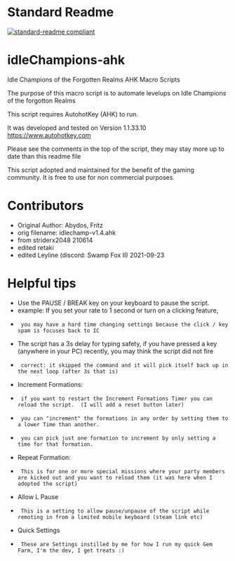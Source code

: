 # Standard Readme
[![standard-readme compliant](https://img.shields.io/badge/readme%20style-standard-brightgreen.svg?style=flat-square)](https://github.com/RichardLitt/standard-readme)

# idleChampions-ahk
Idle Champions of the Forgotten Realms AHK Macro Scripts

 The purpose of this macro script is to automate levelups on Idle Champions of the forgotton Realms

 This script requires AutohotKey (AHK) to run.

 It was developed and tested on Version 1.1.33.10 https://www.autohotkey.com

 Please see the comments in the top of the script, they may stay more up to date than this readme file

 This script adopted and maintained for the benefit of the gaming community.  It is free to use for non commercial purposes.

# Contributors
- Original Author: Abydos, Fritz
- orig filename: idlechamp-v1.4.ahk
- from striderx2048 210614
- edited retaki
- edited Leyline (discord: Swamp Fox II) 2021-09-23

# Helpful tips
 - 	Use the PAUSE / BREAK key on your keyboard to pause the script.
  -	example: If you set your rate to 1 second or turn on a clicking feature,
 - 		you may have a hard time changing settings because the click / key spam is focuses back to IC
 - 	The script has a 3s delay for typing safety, if you have pressed a key (anywhere in your PC) recently, you may think the script did not fire
 - 		correct: it skipped the command and it will pick itself back up in the next loop (after 3s that is)
 - 	Increment Formations:
 - 		if you want to restart the Increment Formations Timer you can reload the script.  (I will add a reset button later)
 - 		you can "increment" the formations in any order by setting them to a lower Time than another.
 - 		you can pick just one formation to increment by only setting a time for that formation.
 - 	Repeat Formation:
 - 		This is for one or more special missions where your party members are kicked out and you want to reload them (it was here when I adopted the script)
 -	Allow L Pause
 - 		This is a setting to allow pause/unpause of the script while remoting in from a limited mobile keyboard (steam link etc)
 - 	Quick Settings
 - 		These are Settings instilled by me for how I run my quick Gem Farm, I'm the dev, I get treats :)
